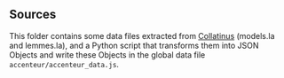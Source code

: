 ## Sources 

This folder contains some data files extracted from [Collatinus](https://github.com/biblissima/collatinus) (models.la and lemmes.la), and a Python script that transforms them into JSON Objects and write these Objects in the global data file `accenteur/accenteur_data.js`.

